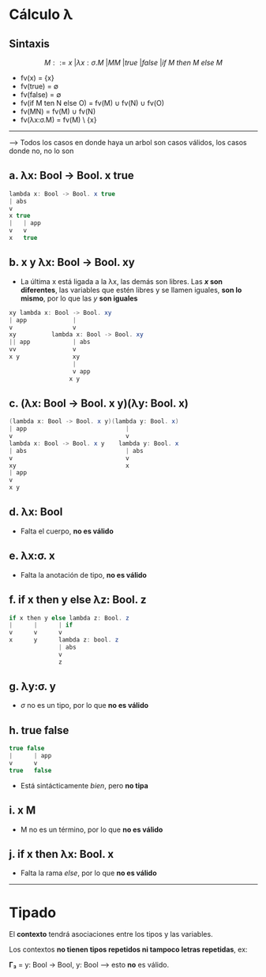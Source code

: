 # Cálculo λ

## Sintaxis

$$M ::= x\ | λ x:σ .M\ | MM\ | true\ | false\ | if\ M\ then\ M\ else\ M$$

- fv(x) = {x}
- fv(true) = ∅
- fv(false) =  ∅
- fv(if M ten N else O) = fv(M) ∪ fv(N) ∪ fv(O)
- fv(MN) = fv(M) ∪ fv(N)
- fv(λx:σ.M) = fv(M) \ {x} 
---
⟶ Todos los casos en donde haya un arbol son casos válidos, los casos donde no, no lo son
## a.  λx: Bool → Bool. x true

```java
lambda x: Bool -> Bool. x true
| abs
v
x true
|   | app
v   v
x   true
```

## b. x y λx: Bool → Bool. xy

- La última x está ligada a la λx, las demás son libres. Las ***x* son diferentes**, las variables que estén libres y se llamen iguales, **son lo mismo**, por lo que las *y* **son iguales**

```java
xy lambda x: Bool -> Bool. xy
| app             |
v                 v
xy          lambda x: Bool -> Bool. xy
|| app            | abs
vv                v
x y               xy
                  |
                  v app
                 x y
```

## c. (λx: Bool → Bool. x y)(λy: Bool. x)

```java
(lambda x: Bool -> Bool. x y)(lambda y: Bool. x)
| app                            |
v                                v
lambda x: Bool -> Bool. x y    lambda y: Bool. x
| abs                            | abs
v                                v
xy                               x
| app
v
x y
```

## d. λx: Bool

- Falta el cuerpo, **no es válido**

## e. λx:σ. x

- Falta la anotación de tipo, **no es válido**

## f. if x then y else λz: Bool. z

```java
if x then y else lambda z: Bool. z
|      |      | if
v      v      v
x      y      lambda z: bool. z
              | abs
              v
              z
``` 

## g. λy:σ. y

- $\sigma$ no es un tipo, por lo que **no es válido**

## h. true false

```java
true false
|      | app
v      v
true   false
```

- Está sintácticamente *bien*, pero **no tipa**

## i. x M

- M no es un término, por lo que **no es válido**

## j. if x then λx: Bool. x

- Falta la rama *else*, por lo que **no es válido**

---

# Tipado

El **contexto** tendrá asociaciones entre los tipos y las variables.

Los contextos **no tienen tipos repetidos ni tampoco letras repetidas**, ex:

**Γ₃** = y: Bool → Bool, y: Bool ⟶ esto **no** es válido.